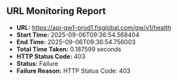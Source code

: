 ## URL Monitoring Report

- **URL:** https://api-gw1-prod1.fisglobal.com/gw/v1/health
- **Start Time:** 2025-09-06T09:36:54.568404
- **End Time:** 2025-09-06T09:36:54.756003
- **Total Time Taken:** 0.187599 seconds
- **HTTP Status Code:** 403
- **Status:** Failure
- **Failure Reason:** HTTP Status Code: 403
